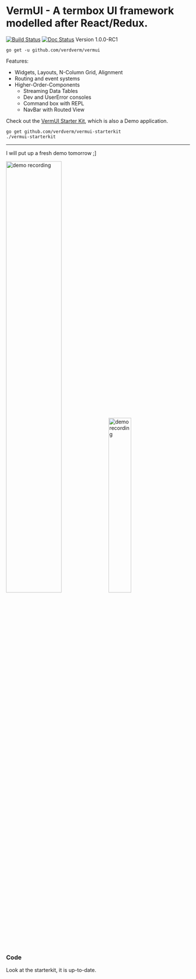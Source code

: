 # VermUI - A termbox UI framework modelled after React/Redux.

[![Build Status](https://travis-ci.org/verdverm/vermui.svg?branch=master)](https://travis-ci.org/verdverm/vermui)
[![Doc Status](https://godoc.org/github.com/verdverm/vermui?status.png)](https://godoc.org/github.com/verdverm/vermui)
Version 1.0.0-RC1

```
go get -u github.com/verdverm/vermui
```

Features:

- Widgets, Layouts, N-Column Grid, Alignment
- Routing and event systems
- Higher-Order-Components
  - Streaming Data Tables
  - Dev and UserError consoles
  - Command box with REPL
  - NavBar with Routed View


Check out the [VermUI Starter Kit](https://github.com/verdverm/vermui-starterkit), which is also a Demo application.

```
go get github.com/verdverm/vermui-starterkit
./vermui-starterkit
```

---

I will put up a fresh demo tomorrow ;]

<a href="https://asciinema.org/a/158389?theme=solarized-dark"><img src="https://asciinema.org/a/158389.png" alt="demo recording" width="55%" /></a>
<span width="4%"> </span>
<a href="https://asciinema.org/a/158390?theme=solarized-dark"><img src="https://asciinema.org/a/158390.png" alt="demo recording" width="35%" /></a>

### Code

Look at the starterkit, it is up-to-date.


